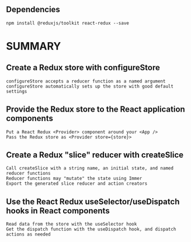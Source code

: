 ## Dependencies

```JS
npm install @reduxjs/toolkit react-redux --save
```

# SUMMARY

## Create a Redux store with configureStore

    configureStore accepts a reducer function as a named argument
    configureStore automatically sets up the store with good default settings

## Provide the Redux store to the React application components

    Put a React Redux <Provider> component around your <App />
    Pass the Redux store as <Provider store={store}>

## Create a Redux "slice" reducer with createSlice

    Call createSlice with a string name, an initial state, and named reducer functions
    Reducer functions may "mutate" the state using Immer
    Export the generated slice reducer and action creators

## Use the React Redux useSelector/useDispatch hooks in React components

    Read data from the store with the useSelector hook
    Get the dispatch function with the useDispatch hook, and dispatch actions as needed
